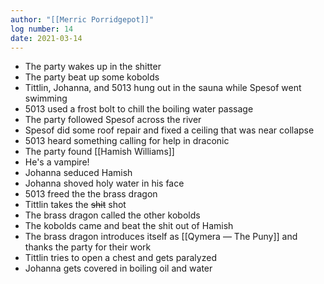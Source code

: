 ```yaml
---
author: "[[Merric Porridgepot]]"
log number: 14
date: 2021-03-14
---
```

- The party wakes up in the shitter  
- The party beat up some kobolds
- Tittlin, Johanna, and 5013 hung out in the sauna while Spesof went swimming
- 5013 used a frost bolt to chill the boiling water passage  
- The party followed Spesof across the river
- Spesof did some roof repair and fixed a ceiling that was near collapse  
- 5013 heard something calling for help in draconic
- The party found [[Hamish Williams]]
- He's a vampire!
- Johanna seduced Hamish
- Johanna shoved holy water in his face
- 5013 freed the the brass dragon
- Tittlin takes the ~~shit~~ shot
- The brass dragon called the other kobolds
- The kobolds came and beat the shit out of Hamish
- The brass dragon introduces itself as [[Qymera ― The Puny]] and thanks the party for their work
- Tittlin tries to open a chest and gets paralyzed
- Johanna gets covered in boiling oil and water